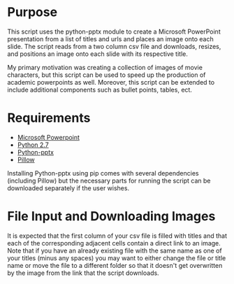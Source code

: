 # Purpose

This script uses the python-pptx module to create a Microsoft PowerPoint presentation from a list of titles and urls and places an image onto each slide. The script reads from a two column csv file and downloads, resizes, and positions an image onto each slide with its respective title.

My primary motivation was creating a collection of images of movie characters, but this script can be used to speed up the production of academic powerpoints as well. Moreover, this script can be extended to include additional components such as bullet points, tables, ect.

# Requirements

* [Microsoft Powerpoint](https://products.office.com/en-US/powerpoint?legRedir=true&CorrelationId=76852e31-7bcc-4191-b245-119bfe95cee9)
* [Python 2.7](https://www.python.org/) 
* [Python-pptx](http://python-pptx.readthedocs.org/en/latest/index.html)
* [Pillow](http://pillow.readthedocs.org/) 

Installing Python-pptx using pip comes with several dependencies (including Pillow) but the necessary parts for running the script can be downloaded separately if the user wishes.

# File Input and Downloading Images

It is expected that the first column of your csv file is filled with titles and that each of the corresponding adjacent cells contain a direct link to an image. Note that if you have an already existing file with the same name as one of your titles (minus any spaces) you may want to either change the file or title name or move the file to a different folder so that it doesn't get overwritten by the image from the link that the script downloads.
